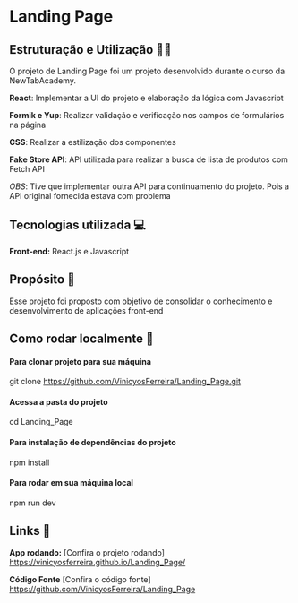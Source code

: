 # Landing Page

## Estruturação e Utilização 🔧📓
O projeto de Landing Page foi um projeto
desenvolvido durante o curso da NewTabAcademy.

**React**: Implementar a UI do projeto e elaboração da lógica com Javascript

**Formik e Yup**: Realizar validação e verificação nos campos de formulários na página

**CSS**: Realizar a estilização dos componentes

**Fake Store API**: API utilizada para realizar a busca de lista de produtos com Fetch API 

*OBS*: Tive que implementar outra API para continuamento do projeto. Pois a API original fornecida estava com problema

## Tecnologias utilizada 💻

**Front-end:** React.js e Javascript

## Propósito 🎯

Esse projeto foi proposto com objetivo de consolidar o conhecimento e desenvolvimento de aplicações front-end

## Como rodar localmente 🚀

#### Para clonar projeto para sua máquina

git clone 
https://github.com/VinicyosFerreira/Landing_Page.git

#### Acessa a pasta do projeto
cd Landing_Page

#### Para instalação de dependências do projeto
npm install 

#### Para rodar em sua máquina local
npm run dev 
## Links 🔗

**App rodando:** [Confira o projeto rodando] https://vinicyosferreira.github.io/Landing_Page/

**Código Fonte** [Confira o código fonte]
https://github.com/VinicyosFerreira/Landing_Page
